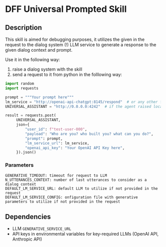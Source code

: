 # DFF Universal Prompted Skill

## Description

This skill is aimed for debugging purposes, it utilizes the given in the request to the dialog system (!)
LLM service to generate a response to the given dialog context and prompt.

Use it in the following way:

1. raise a dialog system with the skill
2. send a request to it from python in the folllowing way:
```python
import random
import requests

prompt = """Your prompt here"""
lm_service = "http://openai-api-chatgpt:8145/respond"  # or any other from the added to your distribution
UNIVERSAL_ASSISTANT = "http://0.0.0.0:4242"  # if the agent raised locally on the same server

result = requests.post(
     UNIVERSAL_ASSISTANT, 
     json={
         "user_id": f"test-user-000", 
         "payload": "Who are you? who built you? what can you do?",
         "prompt": prompt, 
         "lm_service_url": lm_service,
         "openai_api_key": "Your OpenAI API Key here",
     }).json()
```

### Parameters

```
GENERATIVE_TIMEOUT: timeout for request to LLM
N_UTTERANCES_CONTEXT: number of last utterances to consider as a dialog context
DEFAULT_LM_SERVICE_URL: default LLM to utilize if not provided in the request
DEFAULT_LM_SERVICE_CONFIG: onfiguration file with generative parameters to utilize if not provided in the request
```

## Dependencies

- LLM `GENERATIVE_SERVICE_URL`
- API keys in environmental variables for key-required LLMs (OpenAI API, Anthropic API)